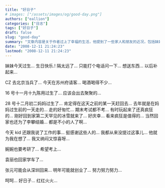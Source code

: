 ```yaml
---
title: "好日子"
# images: ["/assets/images/og/good-day.png"]
authors: ["eallion"]
categories: ["日志"]
tags: ["好日子"]
draft: false
slug: "good-day"
summary: "文章内容是关于作者过上了幸福的生活，他提到了一些家人和朋友的近况，包括妹妹过生日、弟弟去当兵、母亲过生日等。他还提到自己回家参加朋友的婚礼，并感谢朋友们对自己的关心和帮助。最后，他表示要努力创业并享受这个美好的时光。"
date: "2008-12-11 21:24:23"
lastmod: "2008-12-11 21:24:23"
---
```


妹妹今天过生... 生日快乐.!
隔太远了...
只能打个电话问一下...
想送东西...
以后补起来...

CZ 去北京当兵了...
今天在苏州府请客...
喝酒喝得不少...

16 号十一月十九陈用过生了...
应该会出去聚聚的...

28 号十二月初二妈妈过生了...
肯定得在这天之前的某一天赶回去...
去年就是在妈妈过生前的一天走的...
走的好匆忙... 期末考试都不考... 有时玩起来了还真疯狂的...
刚好回到家第二天罕见的冰雪就来了...
好庆幸... 看来疯狂是值得的...
当然回家也还为了李攀结婚...
都是不小的人了啊...

今天 kid 还跟我说了工作的事...
挺感谢这些人的...
我都从来没提过这事儿...
他就为我在想了...
我又纳闷又惊喜呀...

婉婉也要考研了...
希望考上...

袁丽也回家学车了...

张元可能会从深圳回来...
明年可能就创业了...
努力努力努力...

呵呵...
好日子... 红红火火...
